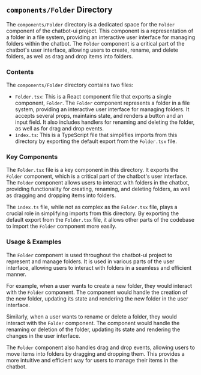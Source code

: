 
## `components/Folder` Directory

The `components/Folder` directory is a dedicated space for the `Folder` component of the chatbot-ui project. This component is a representation of a folder in a file system, providing an interactive user interface for managing folders within the chatbot. The `Folder` component is a critical part of the chatbot's user interface, allowing users to create, rename, and delete folders, as well as drag and drop items into folders.

### Contents

The `components/Folder` directory contains two files:

- `Folder.tsx`: This is a React component file that exports a single component, `Folder`. The `Folder` component represents a folder in a file system, providing an interactive user interface for managing folders. It accepts several props, maintains state, and renders a button and an input field. It also includes handlers for renaming and deleting the folder, as well as for drag and drop events.
- `index.ts`: This is a TypeScript file that simplifies imports from this directory by exporting the default export from the `Folder.tsx` file.

### Key Components

The `Folder.tsx` file is a key component in this directory. It exports the `Folder` component, which is a critical part of the chatbot's user interface. The `Folder` component allows users to interact with folders in the chatbot, providing functionality for creating, renaming, and deleting folders, as well as dragging and dropping items into folders.

The `index.ts` file, while not as complex as the `Folder.tsx` file, plays a crucial role in simplifying imports from this directory. By exporting the default export from the `Folder.tsx` file, it allows other parts of the codebase to import the `Folder` component more easily.

### Usage & Examples

The `Folder` component is used throughout the chatbot-ui project to represent and manage folders. It is used in various parts of the user interface, allowing users to interact with folders in a seamless and efficient manner.

For example, when a user wants to create a new folder, they would interact with the `Folder` component. The component would handle the creation of the new folder, updating its state and rendering the new folder in the user interface.

Similarly, when a user wants to rename or delete a folder, they would interact with the `Folder` component. The component would handle the renaming or deletion of the folder, updating its state and rendering the changes in the user interface.

The `Folder` component also handles drag and drop events, allowing users to move items into folders by dragging and dropping them. This provides a more intuitive and efficient way for users to manage their items in the chatbot.
